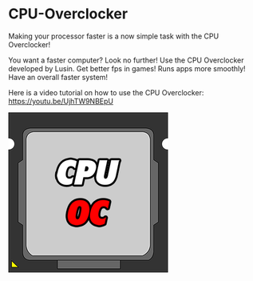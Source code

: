 # CPU-Overclocker
Making your processor faster is a now simple task with the CPU Overclocker!

You want a faster computer? Look no further! Use the CPU Overclocker developed by Lusin. Get better fps in games! Runs apps more smoothly! Have an overall faster system!

Here is a video tutorial on how to use the CPU Overclocker: https://youtu.be/UjhTW9NBEpU


![alt text](https://raw.githubusercontent.com/Lusin333/CPU-Overclocker/master/CPU%20Overclock%20Icon%20-%20Lusin.png)
